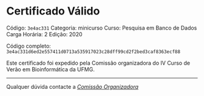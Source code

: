 # Certificado Válido

Código: `3e4ac331`
Categoria: minicurso
Curso: Pesquisa em Banco de Dados
Carga Horária: 2
Edição: 2020


Código completo: `3e4ac331d6ed2e557411d0713a535917023c28dff99cd2f2bed3caf8363ecf88`


Este certificado foi expedido pela Comissão organizadora do IV Curso de Verão em Bioinformática da UFMG.

----

Qualquer dúvida contacte a [_Comissão Organizadora_](<mailto:cursobioinfoufmg@gmail.com$subject=[Certificados]>)


